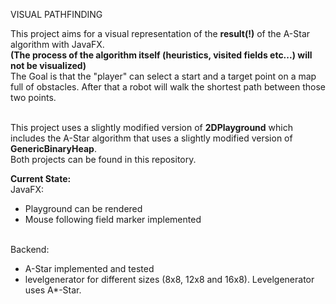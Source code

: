 VISUAL PATHFINDING

This project aims for a visual representation of the **result(!)** of the A-Star algorithm with JavaFX. <br>**(The process of the algorithm itself (heuristics, visited fields etc...) will not be visualized)**<br>
The Goal is that the "player" can select a start and a target point on a map full of obstacles.
After that a robot will walk the shortest path between those two points.<br><br>

This project uses a slightly modified version of <b>2DPlayground</b> which includes the A-Star algorithm that uses a slightly modified version of <b>GenericBinaryHeap</b>.<br>
Both projects can be found in this repository.


**Current State:**<br>
JavaFX:<br>
- Playground can be rendered<br>
- Mouse following field marker implemented

<br>Backend:<br>
- A-Star implemented and tested<br>
- levelgenerator for different sizes (8x8, 12x8 and 16x8). Levelgenerator uses A*-Star.




